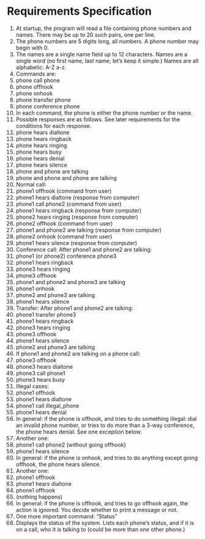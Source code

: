 # Requirements Specification

1. At startup, the program will read a file containing phone numbers and names. There may be up to 20 such pairs, one per line. 
2. The phone numbers are 5 digits long, all numbers. A phone number may begin with 0.
3. The names are a single name field up to 12 characters. Names are a single word (no first name, last name; let’s keep it simple.) Names are all alphabetic: A-Z a-z.
4. Commands are:
 1. phone call phone
 2. phone offhook
 3. phone onhook
 4. phone transfer phone
 5. phone conference phone
5. In each command, the phone is either the phone number or the name.
6. Possible responses are as follows. See later requirements for the conditions for each response.
 1. phone hears dialtone
 2. phone hears ringback
 3. phone hears ringing
 4. phone hears busy
 5. phone hears denial
 6. phone hears silence
 7. phone and phone are talking
 8. phone and phone and phone are talking
7. Normal call:
 1. phone1 offhook (command from user)
 2. phone1 hears dialtone (response from computer)
 3. phone1 call phone2 (command from user)
 4. phone1 hears ringback (response from computer)
 5. phone2 hears ringing (response from computer)
 6. phone2 offhook (command from user)
 7. phone1 and phone2 are talking (response from computer)
 8. phone2 onhook (command from user)
 9. phone1 hears silence (response from computer) 
8. Conference call: After phone1 and phone2 are talking:
 1. phone1 (or phone2) conference phone3
 2. phone1 hears ringback
 3. phone3 hears ringing
 4. phone3 offhook
 5. phone1 and phone2 and phone3 are talking
 6. phone1 onhook
 7. phone2 and phone3 are talking
 8. phone1 hears silence
9. Transfer: After phone1 and phone2 are talking:
 1. phone1 transfer phone3
 2. phone1 hears ringback
 3. phone3 hears ringing
 4. phone3 offhook
 5. phone1 hears silence
 6. phone2 and phone3 are talking
10. If phone1 and phone2 are talking on a phone call:
 1. phone3 offhook
 2. phone3 hears dialtone
 3. phone3 call phone1
 4. phone3 hears busy
11. Illegal cases:
 1. phone1 offhook
 2. phone1 hears dialtone
 3. phone1 call illegal_phone
 4. phone1 hears denial
 5. In general: if the phone is offhook, and tries to do something illegal: dial an invalid phone number, or tries to do more than a 3-way conference, the phone hears denial. See one exception below.
12. Another one:
 1. phone1 call phone2 (without going offhook)
 2. phone1 hears silence
 3. In general: if the phone is onhook, and tries to do anything except going offhook, the phone hears silence.
13. Another one:
 1. phone1 offhook
 2. phone1 hears dialtone
 3. phone1 offhook
 4. (nothing happens)
 5. In general: if the phone is offhook, and tries to go offhook again, the action is ignored. You decide whether to print a message or not.
14. One more important command: “Status”
 1. Displays the status of the system. Lists each phone’s status, and if it is on a call, who it is talking to (could be more than one other phone.) 

